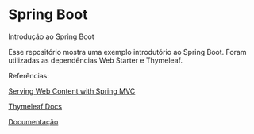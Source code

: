 # Spring Boot
Introdução ao Spring Boot

Esse repositório mostra uma exemplo introdutório ao Spring Boot.
Foram utilizadas as dependências Web Starter e Thymeleaf.

Referências:

[Serving Web Content with Spring MVC](https://spring.io/guides/gs/serving-web-content)

[Thymeleaf Docs](https://www.thymeleaf.org/doc/tutorials/3.1/usingthymeleaf.html)

[Documentação](Docs/Spring&Boot.pdf)
